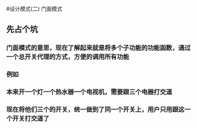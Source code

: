 #设计模式(二) 门面模式
## 先占个坑
### 门面模式的意思，现在了解起来就是将多个子功能的功能函数，通过一个总开关代理的方式，方便的调用所有功能
### 例如
### 本来开一个灯一个热水器一个电视机，需要跟三个电器打交道
### 现在将他们三个的开关，统一做到了同一个开关上，用户只用跟这一个开关打交道了